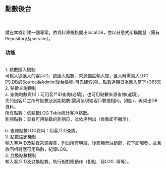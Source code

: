 
<h2>點數後台 </h2><br>
 <br>
請在本機新建一個專案，依資料庫規格開出localDB，並以分層式架構開發（需有Repository及service）。 <br>
<h3>功能 </h3><br>
1.	點數匯入機制 <br>
可輸入欲匯入的客戶ID、欲匯入點數、來源備註輸入框，匯入時需寫入LOG <br>
PS.DB的Source為Admin(後台帳號-可先建假的)、點數過期日為匯入當下+365天 <br>
2.	點數查詢機制 <br>
a.	查詢點數資料：可用客戶ID查詢(必填)，也可用點數來源查詢(選填)。 <br>
先列出客戶之所有點數及到期點數(需與呈現給客戶數值相同，如圖)，再列出DB資料。 <br>
所有點數：依點數LOG Table統計客戶點數。 <br>
到期點數：查看可用點數的到期日，並依序列出（負數即不顯示）。 <br>
<br>
b.	查詢點數LOG資料：用客戶ID查詢。 <br>
3.	點數註銷機制 <br>
輸入客戶ID及點數來源搜尋，列出所有明細，後面顯示註銷鍵，按下即觸發，並且收回相對應可用點數，紀錄LOG。 <br>
4.	兌換點數機制 <br>
輸入客戶ID及兌換點數，執行相對應動作（扣點、寫LOG..等等）。 <br>
